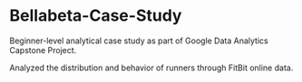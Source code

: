 # Bellabeta-Case-Study
Beginner-level analytical case study as part of Google Data Analytics Capstone Project.

Analyzed the distribution and behavior of runners through FitBit online data.
